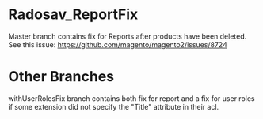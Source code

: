 # Radosav_ReportFix

Master branch contains fix for Reports after products have been deleted.
See this issue: https://github.com/magento/magento2/issues/8724

# Other Branches

withUserRolesFix branch contains both fix for report and a fix for user roles if some extension did not specify the "Title" attribute in their acl. 
